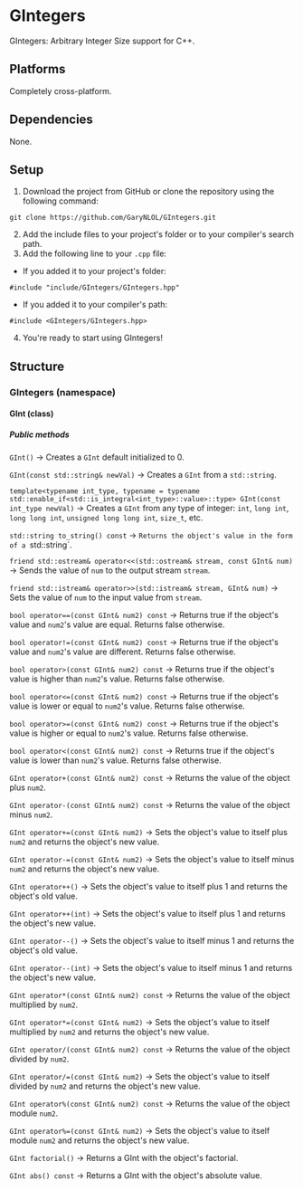 # GIntegers
GIntegers: Arbitrary Integer Size support for C++.

## Platforms
Completely cross-platform.

## Dependencies
None.

## Setup
1. Download the project from GitHub or clone the repository using the following command:
```
git clone https://github.com/GaryNLOL/GIntegers.git
```
2. Add the include files to your project's folder or to your compiler's search path.
3. Add the following line to your `.cpp` file:
- If you added it to your project's folder:
```
#include "include/GIntegers/GIntegers.hpp"
```
- If you added it to your compiler's path:
```
#include <GIntegers/GIntegers.hpp>
```
4. You're ready to start using GIntegers!

## Structure
### GIntegers (namespace)
#### GInt (class)
##### Public methods
`GInt()` -> Creates a `GInt` default initialized to 0.

`GInt(const std::string& newVal)` -> Creates a `GInt` from a `std::string`.

`template<typename int_type, typename = typename std::enable_if<std::is_integral<int_type>::value>::type> GInt(const int_type newVal)` -> Creates a `GInt` from any type of integer: `int`, `long int`, `long long int`, `unsigned long long int`, `size_t`, etc.

`std::string to_string() const` -> `Returns the object's value in the form of a `std::string`.

`friend std::ostream& operator<<(std::ostream& stream, const GInt& num)` -> Sends the value of `num` to the output stream `stream`.

`friend std::istream& operator>>(std::istream& stream, GInt& num)` -> Sets the value of `num` to the input value from `stream`.

`bool operator==(const GInt& num2) const` -> Returns true if the object's value and `num2`'s value are equal. Returns false otherwise.

`bool operator!=(const GInt& num2) const` -> Returns true if the object's value and `num2`'s value are different. Returns false otherwise.

`bool operator>(const GInt& num2) const` -> Returns true if the object's value is higher than `num2`'s value. Returns false otherwise.

`bool operator<=(const GInt& num2) const` -> Returns true if the object's value is lower or equal to `num2`'s value. Returns false otherwise.

`bool operator>=(const GInt& num2) const` -> Returns true if the object's value is higher or equal to `num2`'s value. Returns false otherwise.

`bool operator<(const GInt& num2) const` -> Returns true if the object's value is lower than `num2`'s value. Returns false otherwise.

`GInt operator+(const GInt& num2) const` -> Returns the value of the object plus `num2`.

`GInt operator-(const GInt& num2) const` -> Returns the value of the object minus `num2`.

`GInt operator+=(const GInt& num2)` -> Sets the object's value to itself plus `num2` and returns the object's new value.

`GInt operator-=(const GInt& num2)` -> Sets the object's value to itself minus `num2` and returns the object's new value.

`GInt operator++()` -> Sets the object's value to itself plus 1 and returns the object's old value.

`GInt operator++(int)` -> Sets the object's value to itself plus 1 and returns the object's new value.

`GInt operator--()` -> Sets the object's value to itself minus 1 and returns the object's old value.

`GInt operator--(int)` -> Sets the object's value to itself minus 1 and returns the object's new value.

`GInt operator*(const GInt& num2) const` -> Returns the value of the object multiplied by `num2`.

`GInt operator*=(const GInt& num2)` -> Sets the object's value to itself multiplied by `num2` and returns the object's new value.

`GInt operator/(const GInt& num2) const` -> Returns the value of the object divided by `num2`.

`GInt operator/=(const GInt& num2)` -> Sets the object's value to itself divided by `num2` and returns the object's new value.

`GInt operator%(const GInt& num2) const` -> Returns the value of the object module `num2`.

`GInt operator%=(const GInt& num2)` -> Sets the object's value to itself module `num2` and returns the object's new value.

`GInt factorial()` -> Returns a GInt with the object's factorial.

`GInt abs() const` -> Returns a GInt with the object's absolute value.
